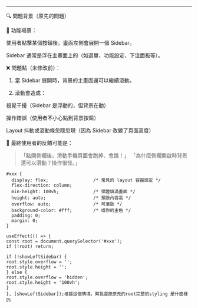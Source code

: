 
---

🔍 問題背景（原先的問題）

🎯 功能場景：

使用者點擊某個按鈕後，畫面左側會展開一個 Sidebar。

Sidebar 通常是浮在主畫面上的（如選單、功能設定、下注面板等）。


❌ 問題點（未修改前）：

1. 當 Sidebar 展開時，背景的主畫面還可以繼續滾動。


2. 滾動會造成：

視覺干擾（Sidebar 是浮動的，但背景在動）

操作錯誤（使用者不小心點到背景按鈕）

Layout 抖動或滾動條忽隱忽現（因為 Sidebar 改變了頁面高度）




🎯 最終使用者的反饋可能是：

> 「點開側欄後，滑動手機頁面會跑掉、會跳！」
「為什麼側欄開啟時背景還可以滑動？操作很怪。」



```
#xxx {
  display: flex;                 /* 常見的 layout 容器設定 */
  flex-direction: column;
  min-height: 100vh;             /* 保證填滿畫面 */
  height: auto;                  /* 預設內容高 */
  overflow: auto;                /* 可滾動 */
  background-color: #fff;        /* 或你的主色 */
  padding: 0;
  margin: 0;
}
```

```
useEffect(() => {
const root = document.querySelector('#xxx');
if (!root) return;

if (!showLeftSidebar) {
root.style.overflow = '';
root.style.height = '';
} else {
root.style.overflow = 'hidden';
root.style.height = '100vh';
}
}, [showLeftSidebar]);根據這個情境，幫我還原原先的root完整的styling 是什麼樣的
```

